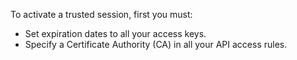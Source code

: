 To activate a trusted session, first you must:
* Set expiration dates to all your access keys.
* Specify a Certificate Authority (CA) in all your API access rules.